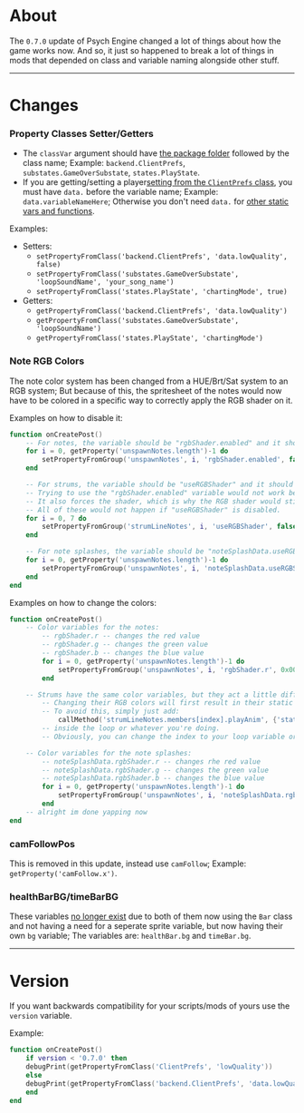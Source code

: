 # About
The `0.7.0` update of Psych Engine changed a lot of things about how the game works now. And so, it just so happened to break a lot of things in mods that depended on class and variable naming alongside other stuff.

***

# Changes
### Property Classes Setter/Getters
- The `classVar` argument should have <ins>the package folder</ins> followed by the class name; Example: `backend.ClientPrefs`, `substates.GameOverSubstate`, `states.PlayState`.
- If you are getting/setting a player<ins>setting from the `ClientPrefs` class</ins>, you must have `data.` before the variable name; Example:
`data.variableNameHere`; Otherwise you don't need `data.` for <ins>other static vars and functions</ins>.

Examples:
- Setters:
    - `setPropertyFromClass('backend.ClientPrefs', 'data.lowQuality', false)` 
    - `setPropertyFromClass('substates.GameOverSubstate', 'loopSoundName', 'your_song_name')`
    - `setPropertyFromClass('states.PlayState', 'chartingMode', true)`
- Getters: 
    - `getPropertyFromClass('backend.ClientPrefs', 'data.lowQuality')`
    - `getPropertyFromClass('substates.GameOverSubstate', 'loopSoundName')`
    - `getPropertyFromClass('states.PlayState', 'chartingMode')`

### Note RGB Colors
The note color system has been changed from a HUE/Brt/Sat system to an RGB system; But because of this, the spritesheet of the notes would now have to be colored in a specific way to correctly apply the RGB shader on it.

Examples on how to disable it:
```lua
function onCreatePost()
    -- For notes, the variable should be "rgbShader.enabled" and it should be set to false as seen below.
    for i = 0, getProperty('unspawnNotes.length')-1 do
        setPropertyFromGroup('unspawnNotes', i, 'rgbShader.enabled', false)
    end

    -- For strums, the variable should be "useRGBShader" and it should be set to false as seen below.
    -- Trying to use the "rgbShader.enabled" variable would not work because it forces the variable to be enabled everytime the strum's animation plays.
    -- It also forces the shader, which is why the RGB shader would still be in effect even if you changed the shader.
    -- All of these would not happen if "useRGBShader" is disabled.
    for i = 0, 7 do
        setPropertyFromGroup('strumLineNotes', i, 'useRGBShader', false)
    end

    -- For note splashes, the variable should be "noteSplashData.useRGBShader" and it should be set to false as seen below.
    for i = 0, getProperty('unspawnNotes.length')-1 do
        setPropertyFromGroup('unspawnNotes', i, 'noteSplashData.useRGBShader', false)
    end
end
```

Examples on how to change the colors:
```lua
function onCreatePost()
    -- Color variables for the notes:
        -- rgbShader.r -- changes the red value
        -- rgbShader.g -- changes the green value
        -- rgbShader.b -- changes the blue value
        for i = 0, getProperty('unspawnNotes.length')-1 do
            setPropertyFromGroup('unspawnNotes', i, 'rgbShader.r', 0x00FF00) -- red value is now colored green
        end

    -- Strums have the same color variables, but they act a little differently.
        -- Changing their RGB colors will first result in their static animations having the shader, until a note is hit, in which case it will go back to normal.
        -- To avoid this, simply just add:
            callMethod('strumLineNotes.members[index].playAnim', {'static'})
        -- inside the loop or whatever you're doing.
        -- Obviously, you can change the index to your loop variable or to an actual number.

    -- Color variables for the note splashes:
        -- noteSplashData.rgbShader.r -- changes rhe red value
        -- noteSplashData.rgbShader.g -- changes the green value
        -- noteSplashData.rgbShader.b -- changes the blue value
        for i = 0, getProperty('unspawnNotes.length')-1 do
            setPropertyFromGroup('unspawnNotes', i, 'noteSplashData.rgbShader.r', 0x00FF00) -- red value is now colored green
        end
    -- alright im done yapping now
end
```

### camFollowPos
This is removed in this update, instead use `camFollow`; Example: `getProperty('camFollow.x')`.

### healthBarBG/timeBarBG
These variables <ins>no longer exist</ins> due to both of them now using the `Bar` class and not having a need for a seperate sprite variable, but now having their own `bg` variable; The variables are: `healthBar.bg` and `timeBar.bg`.

***

# Version
If you want backwards compatibility for your scripts/mods of yours use the `version` variable.

Example:
```lua
function onCreatePost()
    if version < '0.7.0' then
	debugPrint(getPropertyFromClass('ClientPrefs', 'lowQuality'))
    else
	debugPrint(getPropertyFromClass('backend.ClientPrefs', 'data.lowQuality'))
    end
end
```
